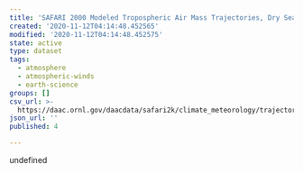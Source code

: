 ```yaml
---
title: 'SAFARI 2000 Modeled Tropospheric Air Mass Trajectories, Dry Season 2000'
created: '2020-11-12T04:14:48.452565'
modified: '2020-11-12T04:14:48.452575'
state: active
type: dataset
tags:
  - atmosphere
  - atmospheric-winds
  - earth-science
groups: []
csv_url: >-
  https://daac.ornl.gov/daacdata/safari2k/climate_meteorology/trajectory_images/comp/synoptic_data.csv
json_url: ''
published: 4

---
```

undefined
